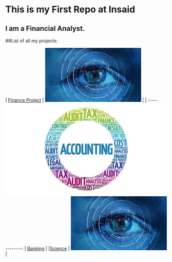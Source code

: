 # This is my First Repo at Insaid

## I am a Financial Analyst.
##List of all my projects:

| [Finance Project](https://github.com/Pratibha-Bansal/Python_Practice/tree/master/Finance_Projects "Finance Project") | ![Finance](https://raw.githubusercontent.com/Pratibha-Bansal/Python_Practice/master/Images/DS%20image.jpg "Finance")  |
| :----![Banking](https://raw.githubusercontent.com/Pratibha-Bansal/Python_Practice/master/Images/Accounts.jpg "Banking")--------: | [Banking](https://github.com/Pratibha-Bansal/Python_Practice/tree/master/Finance_Projects "Banking") |
|[Science](https://github.com/Pratibha-Bansal/Python_Practice/tree/master/Finance_Projects "Science")   |   ![Sc](https://raw.githubusercontent.com/Pratibha-Bansal/Python_Practice/master/Images/DS%20image.jpg "Sc")|

